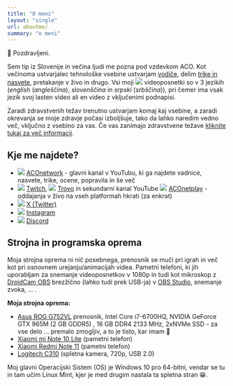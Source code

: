 ```yaml
---
title: "O meni"
layout: "single"
url: aboutme/
summary: "o meni"
---
```


👋 Pozdravljeni.

Sem tip iz Slovenije in večina ljudi me pozna pod vzdevkom ACO. Kot večinoma ustvarjalec tehnološke vsebine ustvarjam [vodiče](/sl/tags/ "Kliknite/tapnite da odprete stran!"), delim [trike in nasvete](/sl/tags/ "Kliknite/tapnite da odprete stran!"), pretakanje v živo in drugo. Vsi moji ![](/images/social-logos/YouTube.png) videoposnetki so v 3 jezikih (*english* (*angleščina*), *slovenščina* in *srpski* (*srbščina*)), pri čemer ima vsak jezik svoj lasten video ali en video z vključenimi podnapisi.

Zaradi zdravstvenih težav trenutno ustvarjam komaj kaj vsebine, a zaradi okrevanja se moje zdravje počasi izboljšuje, tako da lahko naredim vedno več, vključno z vsebino za vas. Če vas zanimajo zdravstvene težave [kliknite tukaj za več informacij](/filum-acm-sl/ "Kliknite/tapnite za odpiranje!").

## Kje me najdete?

- ![](/images/social-logos/YouTube.png) [ACOnetwork](https://www.youtube.com/aconetwork "Kliknite/tapnite, da odprete moj kanal na YouTube!") - glavni kanal v YouTubu, ki ga najdete vadnice, nasvete, trike, ocene, popravila in še več
- ![](/images/social-logos/Twitch.png) [Twitch](https://www.twitch.tv/aconetwork1 "Kliknite/tapnite, da odprete moj kanal na Twitch!"), ![]( /images/social-logos/Trovo.png) [Trovo](https://trovo.live/aconetwork "Kliknite/tapnite, da odprete moj kanal na Trovo!") in sekundarni kanal YouTube ![](/images/social-logos/YouTube.png) [ACOnetplay](https://youtube.com/@aconetplay "Kliknite/tapnite, da odprete moj sekundarni kanal na YouTube!") - oddajanja v živo na vseh platformah hkrati (za enkrat)
- ![](/images/social-logos/Twitter.png) [X (Twitter)](https://www.x.com/aconetwork "Klikni/tapni me, da odpreš moj X (Twitter)!")
- ![](/images/social-logos/Instagram.png) [Instagram](https://www.instagram.com/aconetwork "Klikni/tapni me, da odpreš moj Instagram!")
- ![](/images/social-logos/Discord.png) [Discord](https://discord.gg/4GpKeAn "Klikni/tapni me, da odpreš moj strežnik Discord!")

## Strojna in programska oprema

Moja strojna oprema ni nič posebnega, prenosnik se muči pri igrah in več kot pri osnovnem urejanju/animacijah videa. Pametni telefoni, ki jih uporabljam za snemanje videoposnetkov v 1080p in tudi kot mikroskop z [DroidCam OBS](https://droidcam.app/obs/ "Kliknite/tapnite za obisk strani DroidCam OBS - Dev47Apps!") brezžično (lahko tudi prek USB-ja) v [OBS Studio](https://obsproject.com/ "Kliknite/tapnite za obisk strani OBS Studio!"), snemanje zvoka, ... .

**Moja strojna oprema:**
 
  - [Asus ROG G752VL](https://laptopmedia.com/laptop-specs/asus-rog-g752vl "Kliknite/tapnite za ogled več specifikacij!") prenosnik, Intel Core i7-6700HQ, NVIDIA GeForce GTX 965M (2 GB GDDR5) , 16 GB DDR4 2133 MHz, 2xNVMe SSD - za vse delo ... premalo zmogljiv, a to je tisto, kar imam 🙂
  - [Xiaomi mi Note 10 Lite](https://www.gsmarena.com/xiaomi_mi_note_10_lite-10183.php "Kliknite/tapnite za ogled več specifikacij!") (pametni telefon)
  - [Xiaomi Redmi Note 11](https://www.gsmarena.com/xiaomi_redmi_note_11-11336.php "Kliknite/tapnite za ogled več specifikacij!") (pametni telefon)
  - [Logitech C310](https://www.logitech.com/en-us/products/webcams/c310-hd-webcam.960-000585.html "Kliknite/tapnite se za obisk strani Logitech!") (spletna kamera, 720p, USB 2.0)

Moj glavni Operacijski Sistem (OS) je Windows 10 pro 64-bitni, vendar se tu in tam učim Linux Mint, kjer je med drugim nastala ta spletna stran 😁.
